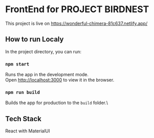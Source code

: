 # FrontEnd for PROJECT BIRDNEST

This project is live on https://wonderful-chimera-81c637.netlify.app/

## How to run Localy

In the project directory, you can run:

### `npm start`

Runs the app in the development mode.\
Open [http://localhost:3000](http://localhost:3000) to view it in the browser.


### `npm run build`

Builds the app for production to the `build` folder.\

##   Tech Stack

React with MaterialUI


